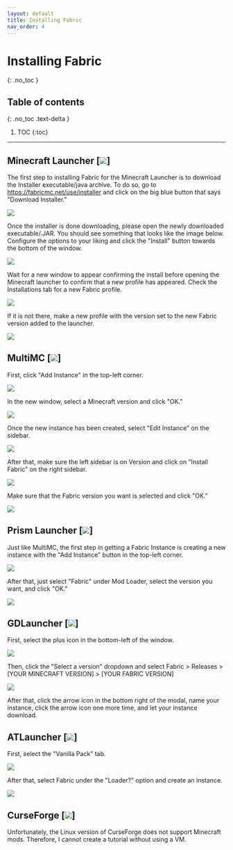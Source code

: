 ```yaml
---
layout: default
title: Installing Fabric
nav_order: 4
---
```


# Installing Fabric
{: .no_toc }

## Table of contents
{: .no_toc .text-delta }

1. TOC
{:toc}

---

## Minecraft Launcher [[![](https://github.com/Slymeball/figura-wiki/blob/main/images/icons/download.png?raw=true)]](https://minecraft.net/en-us/download)

The first step to installing Fabric for the Minecraft Launcher is to download the Installer executable/java archive. To do so, go to <https://fabricmc.net/use/installer> and click on the big blue button that says "Download Installer."

![](https://github.com/Slymeball/figura-wiki/blob/main/images/fabric/fabric-install-button.png?raw=true)

Once the installer is done downloading, please open the newly downloaded executable/.JAR. You should see something that looks like the image below. Configure the options to your liking and click the "Install" button towards the bottom of the window.

![](https://github.com/Slymeball/figura-wiki/blob/main/images/fabric/fabric-install-window.png?raw=true)

Wait for a new window to appear confirming the install before opening the Minecraft launcher to confirm that a new profile has appeared. Check the Installations tab for a new Fabric profile.

![](https://github.com/Slymeball/figura-wiki/blob/main/images/fabric/fabric-mcol-profile.png?raw=true)

If it is not there, make a new profile with the version set to the new Fabric version added to the launcher.

![](https://github.com/Slymeball/figura-wiki/blob/main/images/fabric/fabric-mcol-new.png?raw=true)

## MultiMC [[![](https://github.com/Slymeball/figura-wiki/blob/main/images/icons/download.png?raw=true)]](https://multimc.org/#Download)

First, click "Add Instance" in the top-left corner.

![](https://github.com/Slymeball/figura-wiki/blob/main/images/fabric/fabric-mmc-new.png?raw=true)

In the new window, select a Minecraft version and click "OK."

![](https://github.com/Slymeball/figura-wiki/blob/main/images/fabric/fabric-mmc-create.png?raw=true)

Once the new instance has been created, select "Edit Instance" on the sidebar.

![](https://github.com/Slymeball/figura-wiki/blob/main/images/fabric/fabric-mmc-edit.png?raw=true)

After that, make sure the left sidebar is on Version and click on "Install Fabric" on the right sidebar.

![](https://github.com/Slymeball/figura-wiki/blob/main/images/fabric/fabric-mmc-install.png?raw=true)

Make sure that the Fabric version you want is selected and click "OK."

![](https://github.com/Slymeball/figura-wiki/blob/main/images/fabric/fabric-mmc-version.png?raw=true)

## Prism Launcher [[![](https://github.com/Slymeball/figura-wiki/blob/main/images/icons/download.png?raw=true)]](https://prismlauncher.org/downloads)

Just like MultiMC, the first step in getting a Fabric Instance is creating a new instance with the "Add Instance" button in the top-left corner.

![](https://github.com/Slymeball/figura-wiki/blob/main/images/fabric/fabric-prism-new.png?raw=true)

After that, just select "Fabric" under Mod Loader, select the version you want, and click "OK."

![](https://github.com/Slymeball/figura-wiki/blob/main/images/fabric/fabric-prism-create.png?raw=true)

## GDLauncher [[![](https://github.com/Slymeball/figura-wiki/blob/main/images/icons/download.png?raw=true)]](https://gdevs.io/#downloadContainer)

First, select the plus icon in the bottom-left of the window.

![](https://github.com/Slymeball/figura-wiki/blob/main/images/fabric/fabric-gdevs-new.png?raw=true)

Then, click the "Select a version" dropdown and select Fabric > Releases > \[YOUR MINECRAFT VERSION\] > \[YOUR FABRIC VERSION\]

![](https://github.com/Slymeball/figura-wiki/blob/main/images/fabric/fabric-gdevs-select.png?raw=true)

After that, click the arrow icon in the bottom right of the modal, name your instance, click the arrow icon one more time, and let your instance download.

## ATLauncher [[![](https://github.com/Slymeball/figura-wiki/blob/main/images/icons/download.png?raw=true)]](https://atlauncher.com/downloads)

First, select the "Vanilla Pack" tab.

![](https://github.com/Slymeball/figura-wiki/blob/main/images/fabric/fabric-at-start.png?raw=true)

After that, select Fabric under the "Loader?" option and create an instance.

![](https://github.com/Slymeball/figura-wiki/blob/main/images/fabric/fabric-at-new.png?raw=true)

## CurseForge [[![](https://github.com/Slymeball/figura-wiki/blob/main/images/icons/download.png?raw=true)]](https://download.curseforge.com/)

Unfortunately, the Linux version of CurseForge does not support Minecraft mods. Therefore, I cannot create a tutorial without using a VM.